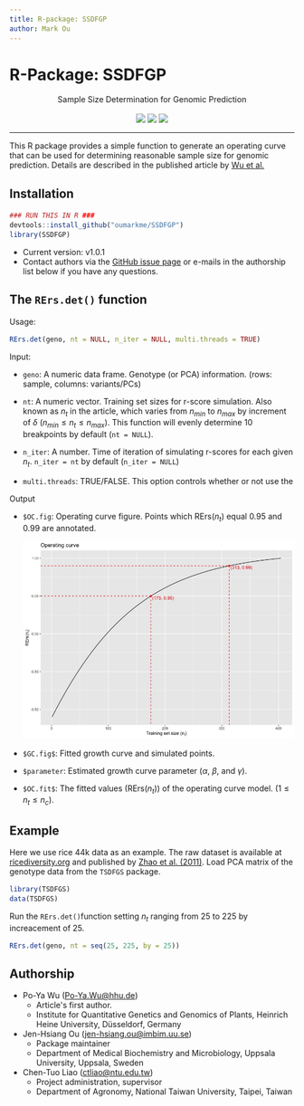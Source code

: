 ```yaml
---
title: R-package: SSDFGP
author: Mark Ou
---
```


# R-Package: SSDFGP

<div style="text-align:center;">
Sample Size Determination for Genomic Prediction<br/><br/>
<img src='https://img.shields.io/badge/release%20version-0.9.1-green.svg'>
<img src='https://img.shields.io/badge/lifecycle-stable-brightgreen.svg'>
<img src='https://img.shields.io/badge/license-MIT-blue.svg'>
</div>

---

This R package provides a simple function to generate an operating curve that can be used for determining reasonable sample size for genomic prediction. Details are described in the published article by [Wu et al.](#)

## Installation

```R
### RUN THIS IN R ###
devtools::install_github("oumarkme/SSDFGP")
library(SSDFGP)
```

- Current version: v1.0.1
- Contact authors via the [GitHub issue page](https://github.com/oumarkme/SSDFGP/issues) or e-mails in the authorship list below if you have any questions.

## The `RErs.det()` function

Usage:

```R
RErs.det(geno, nt = NULL, n_iter = NULL, multi.threads = TRUE)
```

Input:

- `geno`: A numeric data frame. Genotype (or PCA) information. (rows: sample, columns: variants/PCs)
- `nt`: A numeric vector. Training set sizes for r-score simulation. Also known as $n_t$ in the article, which varies from $n_{min}$ to $n_{max}$ by increment of $\delta$ ($n_{min} \leq n_t \leq n_{max}$). This function will evenly determine 10 breakpoints by default (`nt = NULL`).

- `n_iter`: A number. Time of iteration of simulating r-scores for each given $n_t$. `n_iter = nt` by default (`n_iter = NULL`)
- `multi.threads`: TRUE/FALSE. This option controls whether or not use the

Output

- `$OC.fig`: Operating curve figure. Points which RErs($n_t$) equal 0.95 and 0.99 are annotated.

  ![OCfig](figs/OCfig.jpeg)

- `$GC.fig$`: Fitted growth curve and simulated points.
- `$parameter`: Estimated growth curve parameter ($\alpha$, $\beta$, and $\gamma$).
- `$OC.fit$`: The fitted values (RErs$(n_t)$) of the operating curve model. ($1 \leq n_t \leq n_c$).

## Example

Here we use rice 44k data as an example. The raw dataset is available at [ricediversity.org](http://www.ricediversity.org/data/sets/44kgwas/) and published by [Zhao et al. (2011)](https://doi.org/10.1038/ncomms1467). Load PCA matrix of the genotype data from the `TSDFGS` package.

```R
library(TSDFGS)
data(TSDFGS)
```

Run the `RErs.det()`function setting $n_t$ ranging from 25 to 225 by increacement of 25.

```R
RErs.det(geno, nt = seq(25, 225, by = 25))
```

## Authorship

- Po-Ya Wu ([Po-Ya.Wu@hhu.de](mailto:Po-Ya.Wu@hhu.de))
  - Article's first author.
  - Institute for Quantitative Genetics and Genomics of Plants, Heinrich Heine University, Düsseldorf, Germany
- Jen-Hsiang Ou ([jen-hsiang.ou@imbim.uu.se](mailto:jen-hsiang.ou@imbim.uu.se))
  - Package maintainer
  - Department of Medical Biochemistry and Microbiology, Uppsala University, Uppsala, Sweden
- Chen-Tuo Liao ([ctliao@ntu.edu.tw](mailto:ctliao@ntu.edu.tw))
  - Project administration, supervisor
  - Department of Agronomy, National Taiwan University, Taipei, Taiwan
